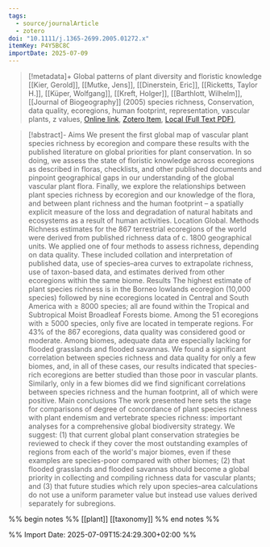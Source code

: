 ```yaml
---
tags:
  - source/journalArticle
  - zotero
doi: "10.1111/j.1365-2699.2005.01272.x"
itemKey: P4Y5BC8C
importDate: 2025-07-09
---
```

>[!metadata]+
> Global patterns of plant diversity and floristic knowledge
> [[Kier, Gerold]], [[Mutke, Jens]], [[Dinerstein, Eric]], [[Ricketts, Taylor H.]], [[Küper, Wolfgang]], [[Kreft, Holger]], [[Barthlott, Wilhelm]], 
> [[Journal of Biogeography]] (2005)
> species richness, Conservation, data quality, ecoregions, human footprint, representation, vascular plants, z values, 
> [Online link](https://onlinelibrary.wiley.com/doi/abs/10.1111/j.1365-2699.2005.01272.x), [Zotero Item](zotero://select/library/items/P4Y5BC8C), [Local (Full Text PDF)](file://C:/Users/aburg/Documents/references/zotero/storage/LKVDXLXH/Kier2005_Globalpatterns.pdf), 

>[!abstract]-
>Aims We present the first global map of vascular plant species richness by ecoregion and compare these results with the published literature on global priorities for plant conservation. In so doing, we assess the state of floristic knowledge across ecoregions as described in floras, checklists, and other published documents and pinpoint geographical gaps in our understanding of the global vascular plant flora. Finally, we explore the relationships between plant species richness by ecoregion and our knowledge of the flora, and between plant richness and the human footprint – a spatially explicit measure of the loss and degradation of natural habitats and ecosystems as a result of human activities. Location Global. Methods Richness estimates for the 867 terrestrial ecoregions of the world were derived from published richness data of c. 1800 geographical units. We applied one of four methods to assess richness, depending on data quality. These included collation and interpretation of published data, use of species–area curves to extrapolate richness, use of taxon-based data, and estimates derived from other ecoregions within the same biome. Results The highest estimate of plant species richness is in the Borneo lowlands ecoregion (10,000 species) followed by nine ecoregions located in Central and South America with ≥ 8000 species; all are found within the Tropical and Subtropical Moist Broadleaf Forests biome. Among the 51 ecoregions with ≥ 5000 species, only five are located in temperate regions. For 43% of the 867 ecoregions, data quality was considered good or moderate. Among biomes, adequate data are especially lacking for flooded grasslands and flooded savannas. We found a significant correlation between species richness and data quality for only a few biomes, and, in all of these cases, our results indicated that species-rich ecoregions are better studied than those poor in vascular plants. Similarly, only in a few biomes did we find significant correlations between species richness and the human footprint, all of which were positive. Main conclusions The work presented here sets the stage for comparisons of degree of concordance of plant species richness with plant endemism and vertebrate species richness: important analyses for a comprehensive global biodiversity strategy. We suggest: (1) that current global plant conservation strategies be reviewed to check if they cover the most outstanding examples of regions from each of the world's major biomes, even if these examples are species-poor compared with other biomes; (2) that flooded grasslands and flooded savannas should become a global priority in collecting and compiling richness data for vascular plants; and (3) that future studies which rely upon species–area calculations do not use a uniform parameter value but instead use values derived separately for subregions.

%% begin notes %%
[[plant]]
[[taxonomy]]
%% end notes %%

%% Import Date: 2025-07-09T15:24:29.300+02:00 %%
